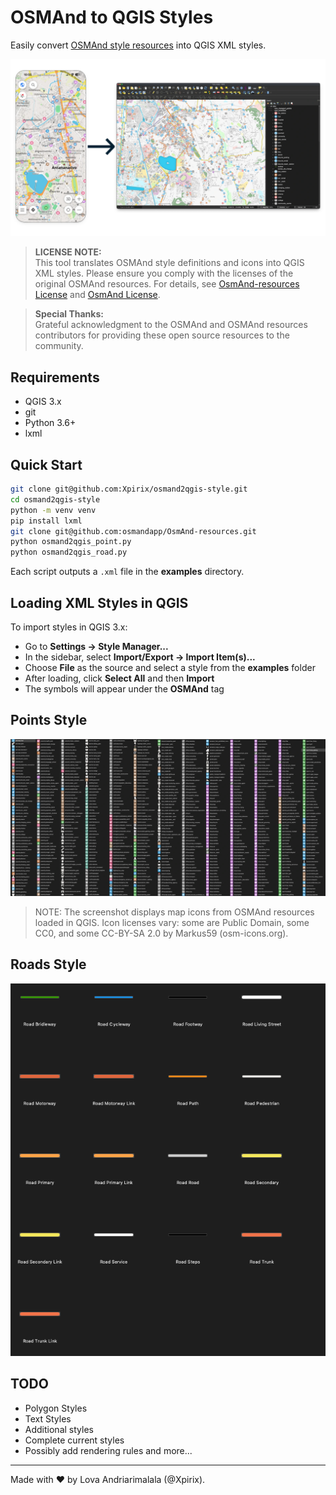 # OSMAnd to QGIS Styles

Easily convert [OSMAnd style resources](https://github.com/osmandapp/OsmAnd-resources) into QGIS XML styles.

![Screenshot](./img/osmand2qgis-style.webp)

> **LICENSE NOTE:**  
> This tool translates OSMAnd style definitions and icons into QGIS XML styles. Please ensure you comply with the licenses of the original OSMAnd resources. For details, see [OsmAnd-resources License](https://github.com/osmandapp/OsmAnd-resources?tab=License-1-ov-file) and [OsmAnd License](https://github.com/osmandapp/Osmand/blob/master/LICENSE).

> **Special Thanks:**  
> Grateful acknowledgment to the OSMAnd and OSMAnd resources contributors for providing these open source resources to the community.

## Requirements

- QGIS 3.x
- git
- Python 3.6+
- lxml

## Quick Start

```sh
git clone git@github.com:Xpirix/osmand2qgis-style.git
cd osmand2qgis-style
python -m venv venv
pip install lxml
git clone git@github.com:osmandapp/OsmAnd-resources.git
python osmand2qgis_point.py
python osmand2qgis_road.py
```

Each script outputs a `.xml` file in the **examples** directory.

## Loading XML Styles in QGIS

To import styles in QGIS 3.x:

- Go to **Settings -> Style Manager...**
- In the sidebar, select **Import/Export -> Import Item(s)...**
- Choose **File** as the source and select a style from the **examples** folder
- After loading, click **Select All** and then **Import**
- The symbols will appear under the **OSMAnd** tag

## Points Style

![Points](./img/points.webp)

> NOTE: The screenshot displays map icons from OSMAnd resources loaded in QGIS. Icon licenses vary: some are Public Domain, some CC0, and some CC-BY-SA 2.0 by Markus59 (osm-icons.org).

## Roads Style

![Roads](./img/roads.png)

## TODO

- Polygon Styles
- Text Styles
- Additional styles
- Complete current styles
- Possibly add rendering rules and more...

---

Made with ❤️ by Lova Andriarimalala (@Xpirix).
